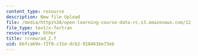 ```yaml
---
content_type: resource
description: New file Upload
file: /media/https%3A/open-learning-course-data-rc.s3.amazonaws.com/12-811-tropical-meteorology-spring-2011/bbfca69e72f8c31edcb29184616e73eb_rcnewrad_2.f
file_type: text/x-fortran
resourcetype: Other
title: rcnewrad_2.f
uid: bbfca69e-72f8-c31e-dcb2-9184616e73eb
---
```

